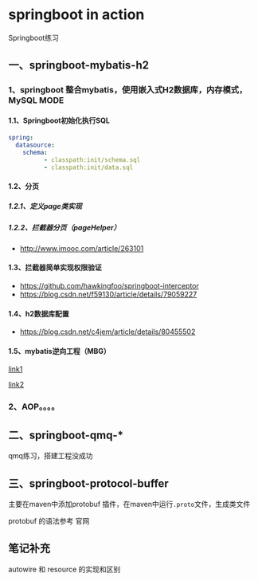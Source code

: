 # springboot in action
Springboot练习

## 一、springboot-mybatis-h2

### 1、springboot 整合mybatis，使用嵌入式H2数据库，内存模式，MySQL MODE

#### 1.1、Springboot初始化执行SQL

```yaml
spring:
  datasource:
    schema:
          - classpath:init/schema.sql
          - classpath:init/data.sql
```
#### 1.2、分页

##### 1.2.1、定义page类实现
##### 1.2.2、拦截器分页（pageHelper）

- http://www.imooc.com/article/263101

#### 1.3、拦截器简单实现权限验证

- https://github.com/hawkingfoo/springboot-interceptor
- https://blog.csdn.net/f59130/article/details/79059227

#### 1.4、h2数据库配置

- https://blog.csdn.net/c4jem/article/details/80455502

#### 1.5、mybatis逆向工程（MBG）

[link1](https://blog.csdn.net/eson_15/article/details/51694684)

[link2](https://juejin.im/post/5b44ae64f265da0f8145ccab)


### 2、AOP。。。。

## 二、springboot-qmq-*
qmq练习，搭建工程没成功


## 三、springboot-protocol-buffer
主要在maven中添加protobuf 插件，在maven中运行`.proto`文件，生成类文件

protobuf 的语法参考 官网


## 笔记补充

autowire 和 resource 的实现和区别